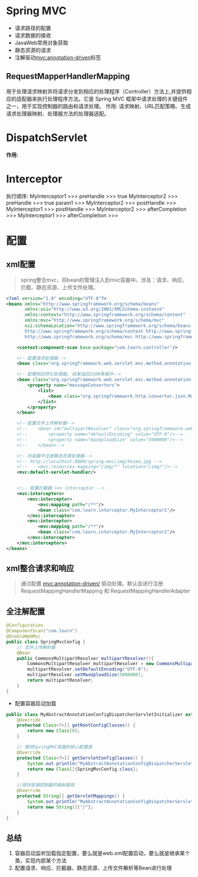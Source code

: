# Spring MVC
- 请求路径的配置
- 请求数据的接收
- JavaWeb常用对象获取
- 静态资源的请求
- 注解驱动<mvc:annotation-driven>标签

## RequestMapperHandlerMapping
用于处理请求映射并将请求分发到相应的处理程序（Controller）方法上,并提供相应的适配器来执行处理程序方法。它是 Spring MVC 框架中请求处理的关键组件之一，用于实现控制器的路由和请求处理。
作用: 请求映射、URL匹配策略、生成请求处理器映射、处理器方法的处理器适配。

# DispatchServlet
**作用:**

# Interceptor 
执行顺序: 
MyInterceptor1 >>> preHandle >>> true
MyInterceptor2 >>> preHandle >>> true
param1 >>> 
MyInterceptor2 >>> postHandle >>> 
MyInterceptor1 >>> postHandle >>> 
MyInterceptor2 >>> afterCompletion >>> 
MyInterceptor1 >>> afterCompletion >>> 

# 配置

## xml配置
> spring整合mvc，将bean的管理注入到mvc容器中。涉及：请求、响应、拦截、静态资源、上传文件处理。
```xml
<?xml version="1.0" encoding="UTF-8"?>
<beans xmlns="http://www.springframework.org/schema/beans"
       xmlns:xsi="http://www.w3.org/2001/XMLSchema-instance"
       xmlns:context="http://www.springframework.org/schema/context"
       xmlns:mvc="http://www.springframework.org/schema/mvc"
       xsi:schemaLocation="http://www.springframework.org/schema/beans http://www.springframework.org/schema/beans/spring-beans.xsd
       http://www.springframework.org/schema/context http://www.springframework.org/schema/context/spring-context.xsd
       http://www.springframework.org/schema/mvc http://www.springframework.org/schema/mvc/spring-mvc.xsd">

    <context:component-scan base-package="com.learn.controller"/>

    <!--配置请求处理器-->
    <bean class="org.springframework.web.servlet.mvc.method.annotation.RequestMappingHandlerMapping"/>

    <!--配置响应转化处理器, 结果返回JSON等操作-->
    <bean class="org.springframework.web.servlet.mvc.method.annotation.RequestMappingHandlerAdapter">
        <property name="messageConverters">
            <list>
                <bean class="org.springframework.http.converter.json.MappingJackson2HttpMessageConverter"/>
            </list>
        </property>
    </bean>

    <!--配置文件上传解析器-->
    <!--    <bean id="multipartResolver" class="org.springframework.web.multipart.commons.CommonsMultipartResolver">-->
    <!--        <property name="defaultEncoding" value="UTF-8"/>-->
    <!--        <property name="maxUploadSize" value="5000000"/>-->
    <!--    </bean>-->

    <!--向容器中注册静态资源处理器-->
    <!-- http://localhost:8080/spring-mvc/img/heima.jpg -->
    <!--    <mvc:resources mapping="/img/*" location="/img/"/>-->
    <mvc:default-servlet-handler/>


    <!-- 配置拦截器 >>> interceptor -->
    <mvc:interceptors>
        <mvc:interceptor>
            <mvc:mapping path="/**"/>
            <bean class="com.learn.interceptor.MyInterceptor1"/>
        </mvc:interceptor>
        <mvc:interceptor>
            <mvc:mapping path="/**"/>
            <bean class="com.learn.interceptor.MyInterceptor2"/>
        </mvc:interceptor>
    </mvc:interceptors>
</beans>
```

## xml整合请求和响应
> 通过配置 <mvc:annotation-driven/> 驱动处理。默认会进行注册 RequestMappingHandlerMapping 和 RequestMappingHandlerAdapter


## 全注解配置
```java
@Configuration
@ComponentScan("com.learn")
@EnableWebMvc
public class SpringMvcConfig {
    // 文件上传解析器
    @Bean
    public CommonsMultipartResolver multipartResolver(){
        CommonsMultipartResolver multipartResolver = new CommonsMultipartResolver();
        multipartResolver.setDefaultEncoding("UTF-8");
        multipartResolver.setMaxUploadSize(5000000);
        return multipartResolver;
    }
}
```

- 配置容器启动加载
```java
public class MyAbstractAnnotationConfigDispatcherServletInitializer extends AbstractAnnotationConfigDispatcherServletInitializer {
    @Override
    protected Class<?>[] getRootConfigClasses() {
        return new Class[0];
    }

    // 提供SpringMVC容器的核心配置类
    @Override
    protected Class<?>[] getServletConfigClasses() {
        System.out.println("MyAbstractAnnotationConfigDispatcherServletInitializer >>> getServletConfigClasses");
        return new Class[]{SpringMvcConfig.class};
    }

    //提供前端控制器的映射路径
    @Override
    protected String[] getServletMappings() {
        System.out.println("MyAbstractAnnotationConfigDispatcherServletInitializer >>> getServletMappings");
        return new String[]{"/"};
    }
}
```

## 总结
1. 容器启动监听加载指定配置，要么就是web.xml配置启动，要么就是继承某个类，实现内部某个方法
2. 配置请求、响应、拦截器、静态资源、上传文件解析等Bean进行处理
